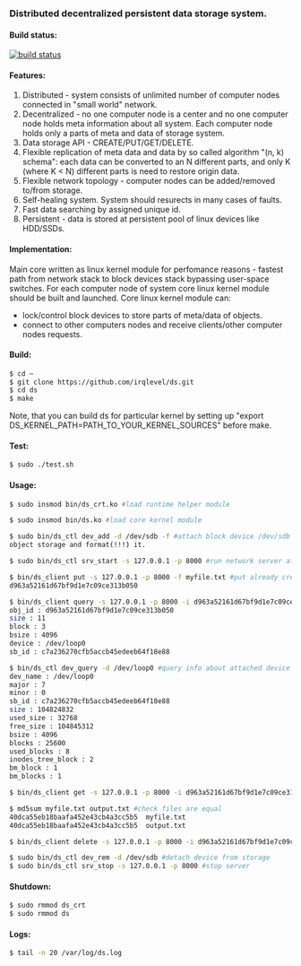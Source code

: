### Distributed decentralized persistent data storage system.

#### Build status:
[![build status](https://travis-ci.org/irqlevel/ds.svg?branch=master)](https://travis-ci.org/irqlevel/ds)

#### Features:
1. Distributed - system consists of unlimited number of computer nodes connected in
"small world" network.
2. Decentralized - no one computer node is a center and no one computer node
holds meta information about all system. Each computer node holds only a parts
of meta and data of storage system.
3. Data storage API - CREATE/PUT/GET/DELETE.
4. Flexible replication of meta data and data by so called algorithm "(n, k) schema":
each data can be converted to an N different parts, and only K (where K < N) different parts is need
to restore origin data.
5. Flexible network topology - computer nodes can be added/removed to/from
storage.
6. Self-healing system. System should resurects in many cases of faults.
7. Fast data searching by assigned unique id.
8. Persistent - data is stored at persistent pool of linux devices like HDD/SSDs.

#### Implementation:
Main core written as linux kernel module for perfomance reasons - fastest path
from network stack to block devices stack bypassing user-space switches.
For each computer node of system core linux kernel module should be built and launched.
Core linux kernel module can:
- lock/control block devices to store parts of meta/data of objects.
- connect to other computers nodes
and receive clients/other computer nodes requests.

#### Build:
```sh
$ cd ~
$ git clone https://github.com/irqlevel/ds.git
$ cd ds
$ make
```
Note, that you can build ds for particular kernel by
setting up "export DS_KERNEL_PATH=PATH_TO_YOUR_KERNEL_SOURCES" before make.

#### Test:
```sh
$ sudo ./test.sh
```

#### Usage:
```sh
$ sudo insmod bin/ds_crt.ko #load runtime helper module

$ sudo insmod bin/ds.ko #load core kernel module

$ sudo bin/ds_ctl dev_add -d /dev/sdb -f #attach block device /dev/sdb to 
object storage and format(!!!) it.

$ sudo bin/ds_ctl srv_start -s 127.0.0.1 -p 8000 #run network server at 127.0.0.1:8000

$ bin/ds_client put -s 127.0.0.1 -p 8000 -f myfile.txt #put already created file 'myfile.txt' inside storage
d963a52161d67bf9d1e7c09ce313b050

$ bin/ds_client query -s 127.0.0.1 -p 8000 -i d963a52161d67bf9d1e7c09ce313b050 #query stored file(object)
obj_id : d963a52161d67bf9d1e7c09ce313b050 
size : 11
block : 3
bsize : 4096
device : /dev/loop0
sb_id : c7a236270cfb5accb45edeeb64f18e88

$ bin/ds_ctl dev_query -d /dev/loop0 #query info about attached device
dev_name : /dev/loop0
major : 7
minor : 0
sb_id : c7a236270cfb5accb45edeeb64f18e88
size : 104824832
used_size : 32768
free_size : 104845312
bsize : 4096
blocks : 25600
used_blocks : 8
inodes_tree_block : 2
bm_block : 1
bm_blocks : 1

$ bin/ds_client get -s 127.0.0.1 -p 8000 -i d963a52161d67bf9d1e7c09ce313b050 -f output.txt #read file back from storage

$ md5sum myfile.txt output.txt #check files are equal
40dca55eb18baafa452e43cb4a3cc5b5  myfile.txt
40dca55eb18baafa452e43cb4a3cc5b5  output.txt

$ bin/ds_client delete -s 127.0.0.1 -p 8000 -i d963a52161d67bf9d1e7c09ce313b050 #delete file from storage

$ sudo bin/ds_ctl dev_rem -d /dev/sdb #detach device from storage
$ sudo bin/ds_ctl srv_stop -s 127.0.0.1 -p 8000 #stop server
```
#### Shutdown:
```sh
$ sudo rmmod ds_crt
$ sudo rmmod ds
```
#### Logs:
```sh
$ tail -n 20 /var/log/ds.log
```
